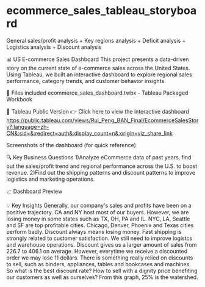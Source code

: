 # ecommerce_sales_tableau_storyboard
General sales/profit analysis + Key regions analysis + Deficit analysis + Logistics analysis + Discount analysis

📊 US E-commerce Sales Dashboard
This project presents a data-driven story on the current state of e-commerce sales across the United States. Using Tableau, we built an interactive dashboard to explore regional sales performance, category trends, and customer behavior insights.

📁 Files included
ecommerce_sales_dashboard.twbx - Tableau Packaged Workbook

📎 Tableau Public Version
👉 Click here to view the interactive dashboard
https://public.tableau.com/views/Rui_Peng_BAN_Final/EcommerceSalesStory?:language=zh-CN&:sid=&:redirect=auth&:display_count=n&:origin=viz_share_link

Screenshots of the dashboard (for quick reference)

🔍 Key Business Questions
1)Analyze eCommerce data of past years, find out the sales/profit trend and regional performance across the U.S. to boost revenue. 
2)Find out the shipping patterns and discount patterns to improve logistics and marketing operations. 

📈 Dashboard Preview



💡 Key Insights
Generally, our company's sales and profits have been on a positive trajectory. 
CA and NY host most of our buyers. However, we are losing money in some states such as TX, OH, PA and IL.
NYC, LA, Seattle and SF are top profitable cities. Chicago, Denver, Phoenix and Texas cities perform badly. Discount always means losing money. 
Fast shipping is strongly related to customer satisfaction. We still need to improve logistcs and warehouse operations.
Discount gives us a larger amount of sales from 226.7 to 406.1 on average. However, everytime we receive a discounted order we may lose 11 dollars.
There is something really relied on discounts to sell, such as binders, appliances, tables and bookcases and machines. 
So what is the best discount rate? How to sell with a dignity price benefiting our customers as well as ourselves? From this graph, 25% is the watershed.
